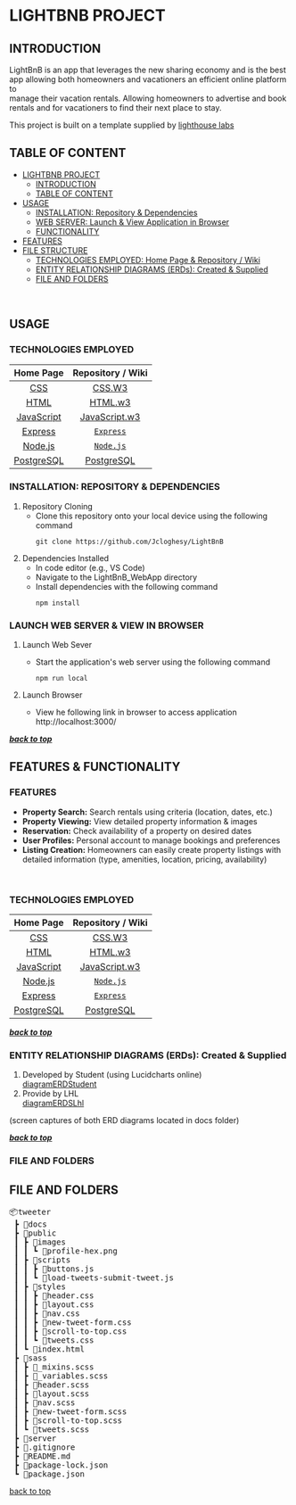 # LIGHTBNB PROJECT

## INTRODUCTION

LightBnB is an app that leverages the new sharing economy and is the best app 
allowing both homeowners and vacationers an efficient online platform to  
manage their vacation rentals. Allowing homeowners to advertise and book 
rentals and for vacationers to find their next place to stay. 


This project is built on a template supplied by [lighthouse labs][Lighthouse Labs - GitHub]

## TABLE OF CONTENT

- [LIGHTBNB PROJECT](#lightbnb-project)
  - [INTRODUCTION](#introduction)
  - [TABLE OF CONTENT](#table-of-content)
- [USAGE](#usage)
    - [INSTALLATION: Repository \& Dependencies](#installation-repository--dependencies)
    - [WEB SERVER: Launch \& View Application in Browser](#web-server-launch--view-application-in-browser)
  - [FUNCTIONALITY](#functionality)
- [FEATURES](#features)
- [FILE STRUCTURE](#file-structure)
    - [TECHNOLOGIES EMPLOYED: Home Page \& Repository / Wiki](#technologies-employed-home-page--repository--wiki)
    - [ENTITY RELATIONSHIP DIAGRAMS (ERDs): Created \& Supplied](#entity-relationship-diagrams-erds-created--supplied)
    - [FILE AND FOLDERS](#file-and-folders)

&nbsp;


## USAGE

### TECHNOLOGIES EMPLOYED
    
| Home Page                     | Repository / Wiki               |
|  :--:                         |  :--:                           |
|  [CSS][CSS]                   |  [CSS.W3][CSS.W3]               | <br>
|  [HTML][HTML]                 |  [HTML.w3][HTML.w3]             | <br>
|  [JavaScript][JavaScript]     |  [JavaScript.w3][JavaScript.w3] | <br>
|  [Express][express.git]       |  [`Express`][express.git]       | <br>
|  [Node.js][node.org]          |  [`Node.js`][node.git]          | <br>
|  [PostgreSQL][PostgreSQL.org] |  [PostgreSQL][PostgreSQL]       | <br>
 


### INSTALLATION: REPOSITORY & DEPENDENCIES
  
  1. Repository Cloning 
      - Clone this repository onto your local device using the following command <br>
        ``` 
        git clone https://github.com/Jcloghesy/LightBnB
        ```
  2. Dependencies Installed 
      - In code editor (e.g., VS Code)
      - Navigate to the LightBnB_WebApp directory
      - Install dependencies with the following command <br>
        ```
        npm install
        ```
### LAUNCH WEB SERVER & VIEW IN BROWSER

  1. Launch Web Sever 
      - Start the application's web server using the following command
        ```
        npm run local
        ```
  
  2. Launch Browser
      - View he following link in browser to access application <br>
        http://localhost:3000/
      

***[back to top](#table-of-content)***
&nbsp;


## FEATURES & FUNCTIONALITY
  
### FEATURES
  
  - **Property Search:**  Search rentals using criteria (location, dates, etc.)
  - **Property Viewing:** View detailed property information & images
  - **Reservation:**      Check availability of a property on desired dates
  - **User Profiles:**    Personal account to manage bookings and preferences
  - **Listing Creation:** Homeowners can easily create property listings with
       detailed information (type, amenities, location, pricing, availability)

&nbsp;


### TECHNOLOGIES EMPLOYED
    
| Home Page                     | Repository / Wiki               |
|  :--:                         |  :--:                           |
|  [CSS][CSS]                   |  [CSS.W3][CSS.W3]               | <br>
|  [HTML][HTML]                 |  [HTML.w3][HTML.w3]             | <br>
|  [JavaScript][JavaScript]     |  [JavaScript.w3][JavaScript.w3] | <br>
|  [Node.js][node.org]          |  [`Node.js`][node.git]          | <br>
|  [Express][express.git]       |  [`Express`][express.git]       | <br>
|  [PostgreSQL][PostgreSQL.org] |  [PostgreSQL][PostgreSQL]       | <br

***[back to top](#table-of-content)***
&nbsp;


### ENTITY RELATIONSHIP DIAGRAMS (ERDs): Created & Supplied

  1. Developed by Student (using Lucidcharts online) <br>
    [diagramERDStudent][diagramERDStudent] 
  1. Provide by LHL  
    [diagramERDSLhl][diagramERDLhl] <br>
  
  (screen captures of both ERD diagrams located in docs folder)

***[back to top](#table-of-content)***
&nbsp;


### FILE AND FOLDERS 

## FILE AND FOLDERS 


<pre>
📦tweeter
 ┣ 📂docs
 ┣ 📂public
 ┃ ┣ 📂images
 ┃ ┃ ┗ 📜profile-hex.png
 ┃ ┣ 📂scripts
 ┃ ┃ ┣ 📜buttons.js
 ┃ ┃ ┗ 📜load-tweets-submit-tweet.js
 ┃ ┣ 📂styles
 ┃ ┃ ┣ 📜header.css
 ┃ ┃ ┣ 📜layout.css
 ┃ ┃ ┣ 📜nav.css
 ┃ ┃ ┣ 📜new-tweet-form.css
 ┃ ┃ ┣ 📜scroll-to-top.css
 ┃ ┃ ┗ 📜tweets.css
 ┃ ┗ 📜index.html
 ┣ 📂sass
 ┃ ┣ 📜_mixins.scss
 ┃ ┣ 📜_variables.scss
 ┃ ┣ 📜header.scss
 ┃ ┣ 📜layout.scss
 ┃ ┣ 📜nav.scss
 ┃ ┣ 📜new-tweet-form.scss
 ┃ ┣ 📜scroll-to-top.scss
 ┃ ┗ 📜tweets.scss
 ┣ 📂server
 ┣ 📜.gitignore
 ┣ 📜README.md
 ┣ 📜package-lock.json
 ┗ 📜package.json
</pre>

[back to top](#table-of-content)
&nbsp;



<!-- REFERENCE LINKS -->

<!-- Dependencies -->  
  [node.org]: https://nodejs.org/en
  [node.git]: https://github.com/nodejs/node

  [express.org]: https://expressjs.com/  
  [express.git]: https://github.com/expressjs/express  
  
  [ejs.org]: https://ejs.co/
  [ejs.npmjs]: https://www.npmjs.com/package/ejs
 
  [CSS]: https://en.wikipedia.org/wiki/CSS 
  [CSS.W3]: https://www.w3schools.com/css/default.asp
   
  [HTML]: https://en.wikipedia.org/wiki/HTML
  [HTML.w3]: https://www.w3schools.com/html/html_entities.asp
    
  [HTML]: https://en.wikipedia.org/wiki/HTML
  [HTML.w3]: https://www.w3schools.com/html/html_entities.asp

  [JavaScript]: https://en.wikipedia.org/wiki/javascript 
  [JavaScript.w3]: https://www.w3schools.com/js/default.asp
  [PostgreSQL.org]: https://www.postgresql.org/
  [PostgreSQL]: https://en.wikipedia.org/wiki/PostgreSQL
   
<!-- Additional Website Links -->
[Lighthouse Labs - GitHub]: https://github.com/lighthouse-labs

<!-- Images - Screen Captures & Logos, etc  -->
[properties]: /docs/properties.png
[diagramERDStudent]: /docs/diagramERDStudent.png
[diagramERDLhl]: /docs/diagramERDLhl.png
[createListing]: /docs/createListing.png
[properties]: /docs/properties.png
[properties]: /docs/properties.png
[webApp_README.md]: /LightBnB/LightBnB_WebApp-master/README.md